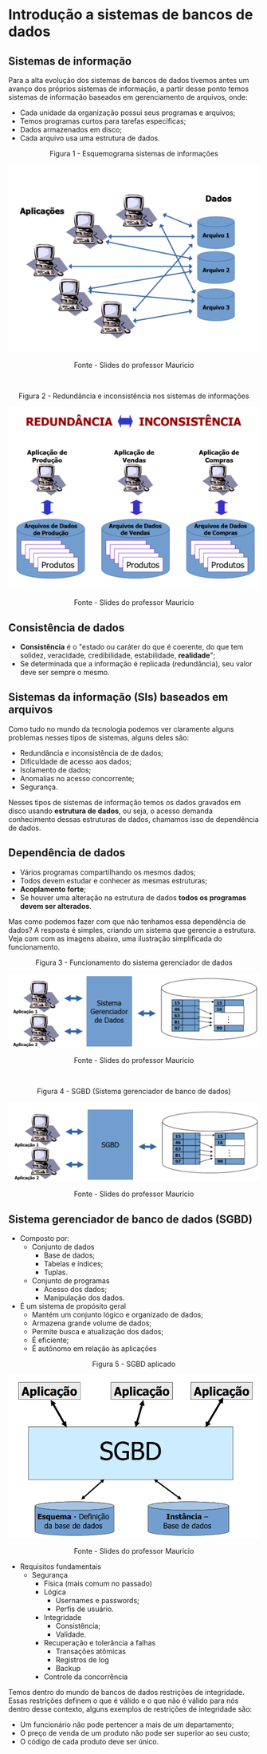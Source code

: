 # Introdução a sistemas de bancos de dados

## Sistemas de informação

Para a alta evolução dos sistemas de bancos de dados tivemos antes um avanço dos próprios sistemas de informação, a partir desse ponto temos sistemas de informação baseados em gerenciamento de arquivos, onde:

- Cada unidade da organização possui seus programas e arquivos;
- Temos programas curtos para tarefas específicas;
- Dados armazenados em disco;
- Cada arquivo usa uma estrutura de dados.

<p style="text-align: center">Figura 1 - Esquemograma sistemas de informações</p>

<center>

![imagem aplicação](../assets/cap_1.png)

</center>

<p style="text-align: center">Fonte - Slides do professor Maurício</p>

<br>

<p style="text-align: center">Figura 2 - Redundância e inconsistência nos sistemas de informações</p>

<center>

![imagem redundância e inconsistência](../assets/cap_2.png)

</center>

<p style="text-align: center">Fonte - Slides do professor Maurício</p>

## Consistência de dados

- **Consistência** é o "estado ou caráter do que é coerente, do que tem solidez, veracidade, credibilidade, estabilidade, **realidade**";
- Se determinada que a informação é replicada (redundância), seu valor deve ser sempre o mesmo.

## Sistemas da informação (SIs) baseados em arquivos

Como tudo no mundo da tecnologia podemos ver claramente alguns problemas nesses tipos de sistemas, alguns deles são:

- Redundância e inconsistência de de dados;
- Dificuldade de acesso aos dados;
- Isolamento de dados;
- Anomalias no acesso concorrente;
- Segurança.

Nesses tipos de sistemas de informação temos os dados gravados em disco usando **estrutura de dados**, ou seja, o acesso demanda conhecimento dessas estruturas de dados, chamamos isso de dependência de dados.

## Dependência de dados

- Vários programas compartilhando os mesmos dados;
- Todos devem estudar e conhecer as mesmas estruturas;
- **Acoplamento forte**;
- Se houver uma alteração na estrutura de dados **todos os programas devem ser alterados**.

Mas como podemos fazer com que não tenhamos essa dependência de dados? A resposta é simples, criando um sistema que gerencie a estrutura. Veja com com as imagens abaixo, uma ilustração simplificada do funcionamento.

<p style="text-align: center">Figura 3 - Funcionamento do sistema gerenciador de dados</p>

<center>

![Sistema gerenciador de dados](../assets/cap_3.png)

</center>

<p style="text-align: center">Fonte - Slides do professor Maurício</p>

<br>

<p style="text-align: center">Figura 4 - SGBD (Sistema gerenciador de banco de dados)</p>

<center>

![SGBD](../assets/cap_4.png)

</center>

<p style="text-align: center">Fonte - Slides do professor Maurício</p>

## Sistema gerenciador de banco de dados (SGBD)

- Composto por:
    - Conjunto de dados
        - Base de dados;
        - Tabelas e índices;
        - Tuplas.
    - Conjunto de programas
        - Acesso dos dados;
        - Manipulação dos dados.
- É um sistema de propósito geral
    - Mantém um conjunto lógico e organizado de dados;
    - Armazena grande volume de dados;
    - Permite busca e atualização dos dados;
    - É eficiente;
    - É autônomo em relação às aplicações

<p style="text-align: center">Figura 5 - SGBD aplicado</p>

<center>

![SGBD_1](../assets/cap_5.png)

</center>

<p style="text-align: center">Fonte - Slides do professor Maurício</p>

- Requisitos fundamentais
  - Segurança
    - Física (mais comum no passado)
    - Lógica
        - Usernames e passwords;
        - Perfis de usuário.
    - Integridade
        - Consistência;
        - Validade. 
    - Recuperação e tolerância a falhas
        - Transações atômicas
        - Registros de log
        - Backup
    - Controle da concorrência
  
Temos dentro do mundo de bancos de dados restrições de integridade. Essas restrições definem o que é válido e o que não é válido para nós dentro desse contexto, alguns exemplos de restrições de integridade são:

- Um funcionário não pode pertencer a mais de um departamento;
- O preço de venda de um produto não pode ser superior ao seu custo;
- O código de cada produto deve ser único.

